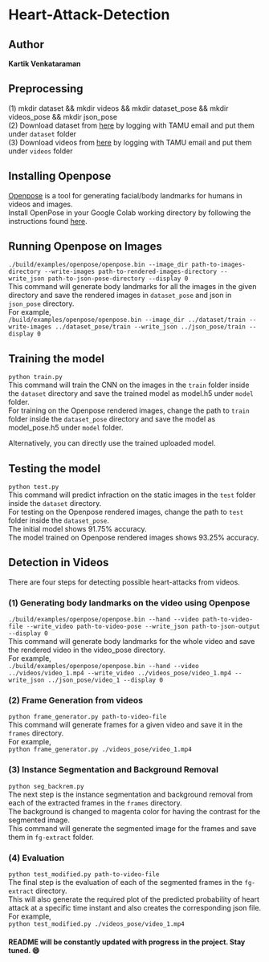 # Heart-Attack-Detection

## Author
**Kartik Venkataraman**


## Preprocessing

(1) mkdir dataset && mkdir videos && mkdir dataset_pose && mkdir videos_pose && mkdir json_pose<br>
(2) Download dataset from [here](https://drive.google.com/drive/folders/16HhfMovQMS8iMgBVFRwJ4tmpOwmVzprG?usp=sharing) by logging with TAMU email and put them under ``dataset`` folder <br>
(3) Download videos from [here](https://drive.google.com/drive/folders/1ka5vGFS09oeEejoiIFoFbgdrHPmMXCxr?usp=sharing) by logging with TAMU email and put them under ``videos`` folder <br>


## Installing Openpose

[Openpose](https://github.com/CMU-Perceptual-Computing-Lab/openpose) is a tool for generating facial/body landmarks for humans in videos and images. <br>
Install OpenPose in your Google Colab working directory by following the instructions found [here](https://colab.research.google.com/github/tugstugi/dl-colab-notebooks/blob/master/notebooks/OpenPose.ipynb). <br>


## Running Openpose on Images

``./build/examples/openpose/openpose.bin --image_dir path-to-images-directory --write-images path-to-rendered-images-directory --write_json path-to-json-pose-directory --display 0`` <br>
This command will generate body landmarks for all the images in the given directory and save the rendered images in ``dataset_pose`` and json in ``json_pose`` directory. <br>
For example, <br>
``/build/examples/openpose/openpose.bin --image_dir ../dataset/train --write-images ../dataset_pose/train --write_json ../json_pose/train --display 0`` <br>


## Training the model

``python train.py`` <br>
This command will train the CNN on the images in the ``train`` folder inside the ``dataset`` directory and save the trained model as model.h5 under ``model`` folder. <br>
For training on the Openpose rendered images, change the path to ``train`` folder inside the ``dataset_pose`` directory and save the model as model_pose.h5 under ``model`` folder. <br>

Alternatively, you can directly use the trained uploaded model.


## Testing the model

``python test.py`` <br>
This command will predict infraction on the static images in the ``test`` folder inside the ``dataset`` directory. <br>
For testing on the Openpose rendered images, change the path to ``test`` folder inside the ``dataset_pose``. <br>
The initial model shows 91.75% accuracy. <br>
The model trained on Openpose rendered images shows 93.25% accuracy. <br>


## Detection in Videos

There are four steps for detecting possible heart-attacks from videos.

### (1) Generating body landmarks on the video using Openpose

``./build/examples/openpose/openpose.bin --hand --video path-to-video-file --write_video path-to-video-pose --write_json path-to-json-output --display 0``<br>
This command will generate body landmarks for the whole video and save the rendered video in the video_pose directory. <br>
For example, <br>
``./build/examples/openpose/openpose.bin --hand --video ../videos/video_1.mp4 --write_video ../videos_pose/video_1.mp4 --write_json ../json_pose/video_1 --display 0`` <br>

### (2) Frame Generation from videos

``python frame_generator.py path-to-video-file`` <br>
This command will generate frames for a given video and save it in the ``frames`` directory. <br>
For example, <br>
``python frame_generator.py ./videos_pose/video_1.mp4`` <br>


### (3) Instance Segmentation and Background Removal

``python seg_backrem.py`` <br>
The next step is the instance segmentation and background removal from each of the extracted frames in the ``frames`` directory. <br>
The background is changed to magenta color for having the contrast for the segmented image. <br>
This command will generate the segmented image for the frames and save them in ``fg-extract`` folder. <br>


### (4) Evaluation

``python test_modified.py path-to-video-file`` <br>
The final step is the evaluation of each of the segmented frames in the ``fg-extract`` directory. <br>
This will also generate the required plot of the predicted probability of heart attack at a specific time instant and also creates the corresponding json file. <br>
For example, <br>
``python test_modified.py ./videos_pose/video_1.mp4`` <br>


#### README will be constantly updated with progress in the project. Stay tuned. :smile:

